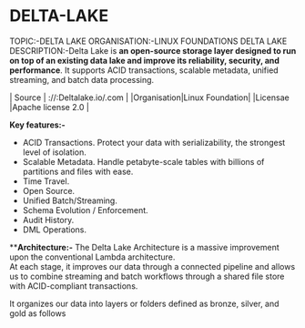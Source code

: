 # DELTA-LAKE
TOPIC:-DELTA LAKE
ORGANISATION:-LINUX FOUNDATIONS
                                          DELTA LAKE
  DESCRIPTION:-Delta Lake is **an open-source storage layer designed to run on top of an existing data lake and improve its reliability, security, and performance**. It supports ACID transactions, scalable metadata, unified streaming, and batch data processing.
  
| Source | ://:Deltalake.io/.com  |
|Organisation|Linux Foundation|
|Licensae  |Apache license 2.0  |

  **Key features:-**
  

 -  ACID Transactions. Protect your data with serializability, the strongest level of isolation.
-   Scalable Metadata. Handle petabyte-scale tables with billions of partitions and files with ease.
-   Time Travel. 
-   Open Source. 
-   Unified Batch/Streaming. 
-   Schema Evolution / Enforcement. 
-   Audit History. 
-   DML Operations.


****Architecture:-**
The Delta Lake Architecture is a massive improvement upon the conventional Lambda architecture.  
At each stage, it improves our data through a connected pipeline and allows us to combine streaming and batch workflows through a shared file store with ACID-compliant transactions.

It organizes our data into layers or folders defined as bronze, silver, and gold as follows
